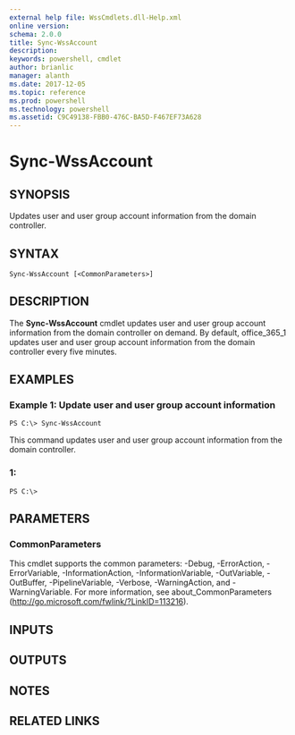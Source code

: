 ```yaml
---
external help file: WssCmdlets.dll-Help.xml
online version: 
schema: 2.0.0
title: Sync-WssAccount
description: 
keywords: powershell, cmdlet
author: brianlic
manager: alanth
ms.date: 2017-12-05
ms.topic: reference
ms.prod: powershell
ms.technology: powershell
ms.assetid: C9C49138-FBB0-476C-BA5D-F467EF73A628
---
```


# Sync-WssAccount

## SYNOPSIS
Updates user and user group account information from the domain controller.

## SYNTAX

```
Sync-WssAccount [<CommonParameters>]
```

## DESCRIPTION
The **Sync-WssAccount** cmdlet updates user and user group account information from the domain controller on demand.
By default, office_365_1 updates user and user group account information from the domain controller every five minutes.

## EXAMPLES

### Example 1: Update user and user group account information
```
PS C:\> Sync-WssAccount
```

This command updates user and user group account information from the domain controller.

### 1:
```
PS C:\>
```

## PARAMETERS

### CommonParameters
This cmdlet supports the common parameters: -Debug, -ErrorAction, -ErrorVariable, -InformationAction, -InformationVariable, -OutVariable, -OutBuffer, -PipelineVariable, -Verbose, -WarningAction, and -WarningVariable. For more information, see about_CommonParameters (http://go.microsoft.com/fwlink/?LinkID=113216).

## INPUTS

## OUTPUTS

## NOTES

## RELATED LINKS

